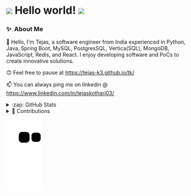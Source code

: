 # <img src="https://github.com/tejas-k3/tejas-k3/blob/main/Assets/Hi.gif" width="29px"> Hello world!&nbsp;<img src="https://github.com/tejas-k3/tejas-k3/blob/main/Assets/Earth.gif" width="24px">

### ✨&nbsp; About Me

👋 Hello, I'm Tejas, a software engineer from India experienced in Python, Java, Spring Boot, MySQL, PostgresSQL, Vertica(SQL), MongoDB, JavaScript, Redis, and React. I enjoy developing software and PoCs to create innovative solutions.

🙃 Feel free to pause at https://tejas-k3.github.io/tk/

📫 You can always ping me on linkedin @ https://www.linkedin.com/in/tejaskothari03/


<!-- 📊 &nbsp;**This week I spent my time on**

![Wwakatime stats](https://github-readme-stats-taupe-two.vercel.app/api/wakatime?username=tejas-k3&hide_title=true&hide_border=true&langs_count=5&bg_color=00000000&text_color=777)
 
 -->
<details>
  <summary>:zap: GitHub Stats</summary>
<img src="https://github-readme-stats.vercel.app/api?username=tejas-k3&show_icons=true&title_color=fff&icon_color=79ff97&text_color=9f9f9f&bg_color=151515">
</details>

<details>
  <summary>🤯 Contributions</summary>
<p><img src="https://github-readme-streak-stats.herokuapp.com/?user=tejas-k3" alt="Tejas" /></p>
</details>

![Snake animation](https://github.com/tejas-k3/tejas-k3/blob/output/github-contribution-grid-snake.svg)
